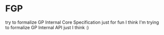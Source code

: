 # FGP
try to formalize GP Internal Core Specification
just for fun
I think I'm trying to formalize GP Internal API
just I think :)
